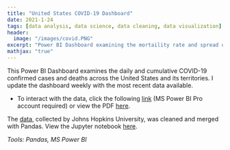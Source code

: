 ```yaml
---
title: "United States COVID-19 Dashboard"
date: 2021-1-24
tags: [data analysis, data science, data cleaning, data visualization]
header:
  image: "/images/covid.PNG" 
excerpt: "Power BI Dashboard examining the mortaility rate and spread of COVID-19 across the United States and its territories. _Tools: Pandas, MS Power BI_"
mathjax: "true"
---
```

This Power BI Dashboard examines the daily and cumulative COVID-19 confirmed cases and deaths across the United States and its territories. I update the dashboard weekly with the most recent data available.
 
- To interact with the data, click the following [link](https://app.powerbi.com/groups/me/reports/0491d31a-f98d-418c-9200-6d86a0d18911?ctid=dd741547-183d-4a96-85e7-0cced00b3489) (MS Power BI Pro account required) or view the PDF [here](https://github.com/mdreck/mdreck.github.io/blob/master/covid_analysis/UScovid.pdf).

The [data](https://github.com/CSSEGISandData/COVID-19/tree/master/csse_covid_19_data/csse_covid_19_time_series), collected by Johns Hopkins University, was cleaned and merged with Pandas. View the Jupyter notebook [here](https://github.com/mdreck/mdreck.github.io/blob/master/covid_analysis/US_covid.ipynb).

_Tools: Pandas, MS Power BI_
